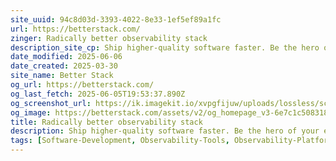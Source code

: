 ```yaml
---
site_uuid: 94c8d03d-3393-4022-8e33-1ef5ef89a1fc
url: https://betterstack.com/
zinger: Radically better observability stack
description_site_cp: Ship higher-quality software faster. Be the hero of your engineering teams.
date_modified: 2025-06-06
date_created: 2025-03-30
site_name: Better Stack
og_url: https://betterstack.com/
og_last_fetch: 2025-06-05T19:53:37.890Z
og_screenshot_url: https://ik.imagekit.io/xvpgfijuw/uploads/lossless/screenshots/20250605_Better_Stack_og_screenshot.jpeg
og_image: https://betterstack.com/assets/v2/og_homepage_v3-6e7c1c5083184ac0e5e080758588682b0cdf4f63680ddb81b8a57376b5666e7e.jpg
title: Radically better observability stack
description: Ship higher-quality software faster. Be the hero of your engineering teams. Start for free.
tags: [Software-Development, Observability-Tools, Observability-Platforms]
---
```


